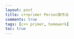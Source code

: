 ```yaml
---
layout: post
title: c++primer Person类作业
comments: true
tags: [c++ primer, homework]
toc: true
---
```


